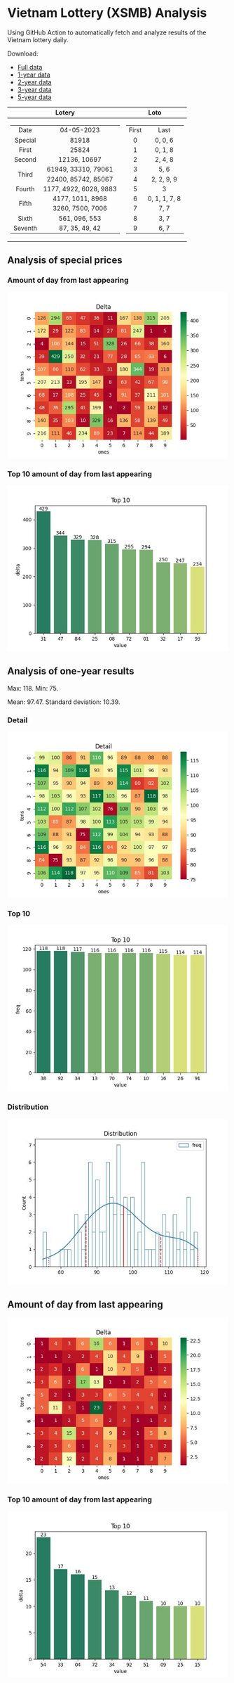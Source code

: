 # Vietnam Lottery (XSMB) Analysis

Using GitHub Action to automatically fetch and analyze results of the Vietnam lottery daily.

Download:

* [Full data](https://raw.githubusercontent.com/khiemdoan/vietnam-lottery-xsmb-analysis/main/results/xsmb.csv)
* [1-year data](https://raw.githubusercontent.com/khiemdoan/vietnam-lottery-xsmb-analysis/main/results/xsmb_1_year.csv)
* [2-year data](https://raw.githubusercontent.com/khiemdoan/vietnam-lottery-xsmb-analysis/main/results/xsmb_2_year.csv)
* [3-year data](https://raw.githubusercontent.com/khiemdoan/vietnam-lottery-xsmb-analysis/main/results/xsmb_3_year.csv)
* [5-year data](https://raw.githubusercontent.com/khiemdoan/vietnam-lottery-xsmb-analysis/main/results/xsmb_5_year.csv)

| Lotery      | Loto |
| :-----------: | :-----------: |
| <table><tr><td>Date</td><td>04-05-2023</td></tr><tr><td>Special</td><td>81918</td></tr><tr><td>First</td><td>25824</td></tr><tr><td>Second</td><td>12136, 10697</td></tr><tr><td rowspan="2">Third</td><td>61949, 33310, 79061</td></tr><tr><td>22400, 85742, 85067</td></tr><tr><td>Fourth</td><td>1177, 4922, 6028, 9883</td></tr><tr><td rowspan="2">Fifth</td><td>4177, 1011, 8968</td></tr><tr><td>3260, 7500, 7006</td></tr><tr><td>Sixth</td><td>561, 096, 553</td></tr><tr><td>Seventh</td><td>87, 35, 49, 42</td></tr></table> | <table><tr><td>First</td><td>Last</td></tr><tr><td>0</td><td>0, 0, 6</td></tr><tr><td>1</td><td>0, 1, 8</td></tr><tr><td>2</td><td>2, 4, 8</td></tr><tr><td>3</td><td>5, 6</td></tr><tr><td>4</td><td>2, 2, 9, 9</td></tr><tr><td>5</td><td>3</td></tr><tr><td>6</td><td>0, 1, 1, 7, 8</td></tr><tr><td>7</td><td>7, 7</td></tr><tr><td>8</td><td>3, 7</td></tr><tr><td>9</td><td>6, 7</td></tr></table> |


<h2>Analysis of special prices</h2>

<h3>Amount of day from last appearing</h3>

![Delta](images/special_delta.jpg)

<h3>Top 10 amount of day from last appearing</h3>

![Delta top 10](images/special_delta_top_10.jpg)

<h2>Analysis of one-year results</h2>

Max: 118. Min: 75.

Mean: 97.47. Standard deviation: 10.39.

<h3>Detail</h3>

![Detail](images/heatmap.jpg)

<h3>Top 10</h3>

![Top 10](images/top-10.jpg)

<h3>Distribution</h3>

![Distribution](images/distribution.jpg)

<h2>Amount of day from last appearing</h2>

![Delta](images/delta.jpg)

<h3>Top 10 amount of day from last appearing</h3>

![Delta top 10](images/delta_top_10.jpg)